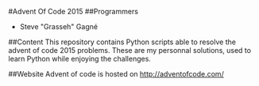#Advent Of Code 2015
##Programmers
* Steve "Grasseh" Gagné

##Content
This repository contains Python scripts able to resolve the advent of code 2015 problems. These are my personnal solutions, used to learn Python while enjoying the challenges.

##Website
Advent of code is hosted on http://adventofcode.com/
